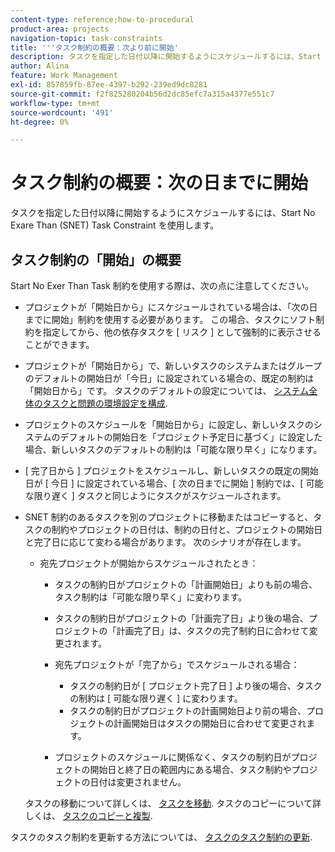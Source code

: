 ```yaml
---
content-type: reference;how-to-procedural
product-area: projects
navigation-topic: task-constraints
title: '''タスク制約の概要：次より前に開始'
description: タスクを指定した日付以降に開始するようにスケジュールするには、Start No Exare Than (SNET) Task Constraint を使用します。
author: Alina
feature: Work Management
exl-id: 857859fb-87ee-4397-b292-239ed9dc8281
source-git-commit: f2f825280204b56d2dc85efc7a315a4377e551c7
workflow-type: tm+mt
source-wordcount: '491'
ht-degree: 0%

---
```


# タスク制約の概要：次の日までに開始

タスクを指定した日付以降に開始するようにスケジュールするには、Start No Exare Than (SNET) Task Constraint を使用します。

## タスク制約の「開始」の概要

Start No Exer Than Task 制約を使用する際は、次の点に注意してください。

* プロジェクトが「開始日から」にスケジュールされている場合は、「次の日までに開始」制約を使用する必要があります。 この場合、タスクにソフト制約を指定してから、他の依存タスクを [ リスク ] として強制的に表示させることができます。
* プロジェクトが「開始日から」で、新しいタスクのシステムまたはグループのデフォルトの開始日が「今日」に設定されている場合の、既定の制約は「開始日から」です。 タスクのデフォルトの設定については、 [システム全体のタスクと問題の環境設定を構成](../../../administration-and-setup/set-up-workfront/configure-system-defaults/set-task-issue-preferences.md).

* プロジェクトのスケジュールを「開始日から」に設定し、新しいタスクのシステムのデフォルトの開始日を「プロジェクト予定日に基づく」に設定した場合、新しいタスクのデフォルトの制約は「可能な限り早く」になります。
* [ 完了日から ] プロジェクトをスケジュールし、新しいタスクの既定の開始日が [ 今日 ] に設定されている場合、[ 次の日までに開始 ] 制約では、[ 可能な限り遅く ] タスクと同じようにタスクがスケジュールされます。
* SNET 制約のあるタスクを別のプロジェクトに移動またはコピーすると、タスクの制約やプロジェクトの日付は、制約の日付と、プロジェクトの開始日と完了日に応じて変わる場合があります。 次のシナリオが存在します。

   * 宛先プロジェクトが開始からスケジュールされたとき：

      * タスクの制約日がプロジェクトの「計画開始日」よりも前の場合、タスク制約は「可能な限り早く」に変わります。
      * タスクの制約日がプロジェクトの「計画完了日」より後の場合、プロジェクトの「計画完了日」は、タスクの完了制約日に合わせて変更されます。

      * 宛先プロジェクトが「完了から」でスケジュールされる場合：

         * タスクの制約日が [ プロジェクト完了日 ] より後の場合、タスクの制約は [ 可能な限り遅く ] に変わります。
         * タスクの制約日がプロジェクトの計画開始日より前の場合、プロジェクトの計画開始日はタスクの開始日に合わせて変更されます。
      * プロジェクトのスケジュールに関係なく、タスクの制約日がプロジェクトの開始日と終了日の範囲内にある場合、タスク制約やプロジェクトの日付は変更されません。

   タスクの移動について詳しくは、 [タスクを移動](../../../manage-work/tasks/manage-tasks/move-tasks.md). タスクのコピーについて詳しくは、 [タスクのコピーと複製](../../../manage-work/tasks/manage-tasks/copy-and-duplicate-tasks.md).

タスクのタスク制約を更新する方法については、 [タスクのタスク制約の更新](../../../manage-work/tasks/task-constraints/update-task-constraint-of-task.md).

<!--
<div data-mc-conditions="QuicksilverOrClassic.Draft mode">
<h2>Use the Start No Earlier Than Task Constraint</h2>
<p>(NOTE:&nbsp;replaced with new article linked above)&nbsp;</p>
<p>To update the Task Constraint to Start No Later Than:</p>
<ol>
<li value="1">Go to a task whose Task Constraint you want to update.</li>
<li value="2"> <p data-mc-conditions="QuicksilverOrClassic.Quicksilver">Click the <strong>More</strong> icon <img src="assets/qs-more-icon-on-an-object.png"> next to the task name, then click <strong>Edit</strong>.</p> </li>
<li value="3">In the <strong>Overview</strong> section, expand the <strong>Task Constraint</strong> drop-down menu.</li>
<li value="4"> <p>Select <strong>Start No Earlier Than</strong>.</p> </li>
<li value="5"> <p>Specify a <strong>Planned Start Date</strong>.</p> <p>This is the date by which the task must start, and not earlier than this date. </p> </li>
<li value="6">Click <strong>Save Changes</strong>.</li>
</ol>
</div>
-->
